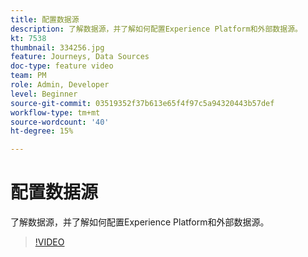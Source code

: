 ```yaml
---
title: 配置数据源
description: 了解数据源，并了解如何配置Experience Platform和外部数据源。
kt: 7538
thumbnail: 334256.jpg
feature: Journeys, Data Sources
doc-type: feature video
team: PM
role: Admin, Developer
level: Beginner
source-git-commit: 03519352f37b613e65f4f97c5a94320443b57def
workflow-type: tm+mt
source-wordcount: '40'
ht-degree: 15%

---
```



# 配置数据源

了解数据源，并了解如何配置Experience Platform和外部数据源。

>[!VIDEO](https://video.tv.adobe.com/v/334256?quality=12)

